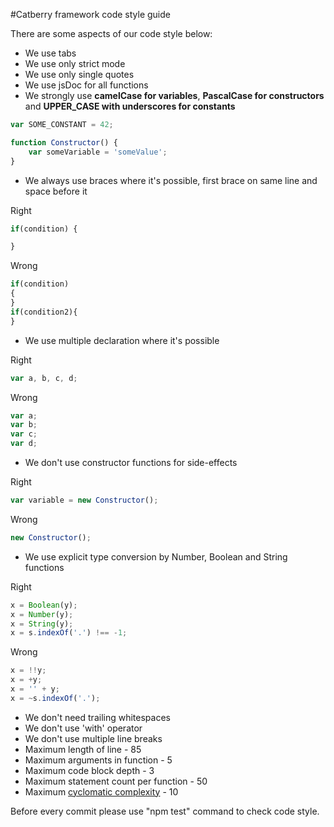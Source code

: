 #Catberry framework code style guide

There are some aspects of our code style below:

 * We use tabs
 * We use only strict mode
 * We use only single quotes
 * We use jsDoc for all functions
 * We strongly use **camelCase for variables**, **PascalCase for constructors** and **UPPER_CASE with underscores for constants**
```javascript
var SOME_CONSTANT = 42;

function Constructor() {
    var someVariable = 'someValue';
}
```
 * We always use braces where it's possible, first brace on same line and space before it

Right
```javascript
if(condition) {

}
```
Wrong
```javascript
if(condition)
{
}
if(condition2){
}
```
 * We use multiple declaration where it's possible

Right
```javascript
var a, b, c, d;
```
Wrong
```javascript
var a;
var b;
var c;
var d;
```
 * We don't use constructor functions for side-effects

Right
```javascript
var variable = new Constructor();
```
Wrong
```javascript
new Constructor();
```
 * We use explicit type conversion by Number, Boolean and String functions

Right
```javascript
x = Boolean(y);
x = Number(y);
x = String(y);
x = s.indexOf('.') !== -1;
```
Wrong
```javascript
x = !!y;
x = +y;
x = '' + y;
x = ~s.indexOf('.');
```
 * We don't need trailing whitespaces
 * We don't use 'with' operator
 * We don't use multiple line breaks
 * Maximum length of line  - 85
 * Maximum arguments in function - 5
 * Maximum code block depth - 3
 * Maximum statement count per function - 50
 * Maximum [cyclomatic complexity](http://en.wikipedia.org/wiki/Cyclomatic_complexity) - 10

Before every commit please use "npm test" command to check code style.